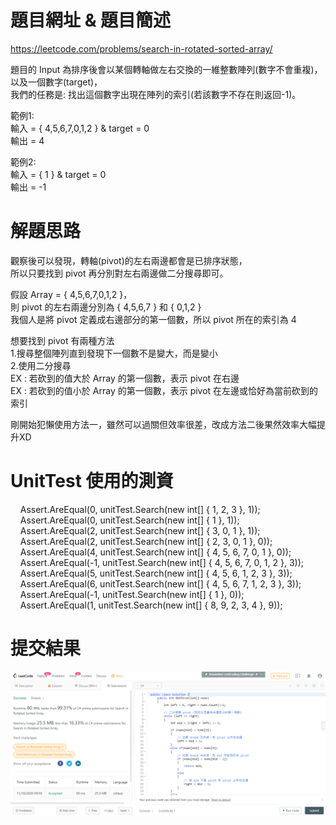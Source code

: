 # 題目網址 & 題目簡述  
https://leetcode.com/problems/search-in-rotated-sorted-array/  
  
題目的 Input 為排序後會以某個轉軸做左右交換的一維整數陣列(數字不會重複)，以及一個數字(target)，  
我們的任務是: 找出這個數字出現在陣列的索引(若該數字不存在則返回-1)。  
  
範例1:  
輸入 = { 4,5,6,7,0,1,2 } & target = 0  
輸出 = 4  
  
範例2:  
輸入 = { 1 } & target = 0  
輸出 = -1  
  
# 解題思路  
觀察後可以發現，轉軸(pivot)的左右兩邊都會是已排序狀態，  
所以只要找到 pivot 再分別對左右兩邊做二分搜尋即可。  
  
假設 Array = { 4,5,6,7,0,1,2 }，  
則 pivot 的左右兩邊分別為 { 4,5,6,7 } 和 { 0,1,2 }  
我個人是將 pivot 定義成右邊部分的第一個數，所以 pivot 所在的索引為 4  
  
想要找到 pivot 有兩種方法  
1.搜尋整個陣列直到發現下一個數不是變大，而是變小  
2.使用二分搜尋  
EX : 若砍到的值大於 Array 的第一個數，表示 pivot 在右邊  
EX : 若砍到的值小於 Array 的第一個數，表示 pivot 在左邊或恰好為當前砍到的索引  
  
剛開始犯懶使用方法一，雖然可以過關但效率很差，改成方法二後果然效率大幅提升XD  
  
# UnitTest 使用的測資  
&nbsp;&nbsp;&nbsp;&nbsp;Assert.AreEqual(0, unitTest.Search(new int[] { 1, 2, 3 }, 1));  
&nbsp;&nbsp;&nbsp;&nbsp;Assert.AreEqual(0, unitTest.Search(new int[] { 1 }, 1));  
&nbsp;&nbsp;&nbsp;&nbsp;Assert.AreEqual(2, unitTest.Search(new int[] { 3, 0, 1 }, 1));  
&nbsp;&nbsp;&nbsp;&nbsp;Assert.AreEqual(2, unitTest.Search(new int[] { 2, 3, 0, 1 }, 0));  
&nbsp;&nbsp;&nbsp;&nbsp;Assert.AreEqual(4, unitTest.Search(new int[] { 4, 5, 6, 7, 0, 1 }, 0));  
&nbsp;&nbsp;&nbsp;&nbsp;Assert.AreEqual(-1, unitTest.Search(new int[] { 4, 5, 6, 7, 0, 1, 2 }, 3));  
&nbsp;&nbsp;&nbsp;&nbsp;Assert.AreEqual(5, unitTest.Search(new int[] { 4, 5, 6, 1, 2, 3 }, 3));  
&nbsp;&nbsp;&nbsp;&nbsp;Assert.AreEqual(6, unitTest.Search(new int[] { 4, 5, 6, 7, 1, 2, 3 }, 3));  
&nbsp;&nbsp;&nbsp;&nbsp;Assert.AreEqual(-1, unitTest.Search(new int[] { 1 }, 0));  
&nbsp;&nbsp;&nbsp;&nbsp;Assert.AreEqual(1, unitTest.Search(new int[] { 8, 9, 2, 3, 4 }, 9));  
  
# 提交結果  
![image](https://raw.githubusercontent.com/Jacky20200711/LeetCode/master/Q33(Search%20in%20Rotated%20Sorted%20Array)/SuccessShot.PNG)  
&emsp;  
&emsp;  
